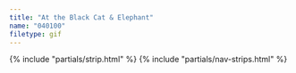 ```yaml
---
title: "At the Black Cat & Elephant"
name: "040100"
filetype: gif
---
```


{% include "partials/strip.html" %}
{% include "partials/nav-strips.html" %}